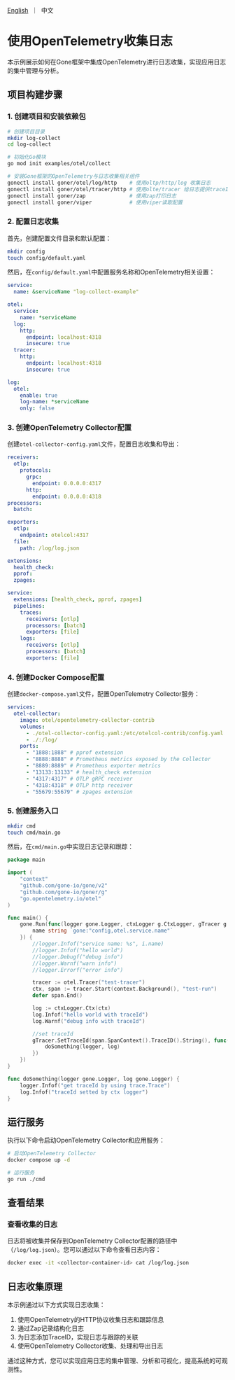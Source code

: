[//]: # (desc: 使用openTelemetry收集日志)

<p>
    <a href="README.md">English</a>&nbsp ｜&nbsp 中文
</p>


# 使用OpenTelemetry收集日志

本示例展示如何在Gone框架中集成OpenTelemetry进行日志收集，实现应用日志的集中管理与分析。

## 项目构建步骤

### 1. 创建项目和安装依赖包

```bash
# 创建项目目录
mkdir log-collect
cd log-collect

# 初始化Go模块
go mod init examples/otel/collect

# 安装Gone框架的OpenTelemetry与日志收集相关组件
gonectl install goner/otel/log/http    # 使用oltp/http/log 收集日志
gonectl install goner/otel/tracer/http # 使用olte/tracer 给日志提供traceID，并且使用oltp/http/tracer 收集trace信息
gonectl install goner/zap              # 使用zap打印日志
gonectl install goner/viper            # 使用viper读取配置
```

### 2. 配置日志收集

首先，创建配置文件目录和默认配置：

```bash
mkdir config
touch config/default.yaml
```

然后，在`config/default.yaml`中配置服务名称和OpenTelemetry相关设置：

```yaml
service:
  name: &serviceName "log-collect-example"

otel:
  service:
    name: *serviceName
  log:
    http:
      endpoint: localhost:4318
      insecure: true
  tracer:
    http:
      endpoint: localhost:4318
      insecure: true

log:
  otel:
    enable: true
    log-name: *serviceName
    only: false
```

### 3. 创建OpenTelemetry Collector配置

创建`otel-collector-config.yaml`文件，配置日志收集和导出：

```yaml
receivers:
  otlp:
    protocols:
      grpc:
        endpoint: 0.0.0.0:4317
      http:
        endpoint: 0.0.0.0:4318
processors:
  batch:

exporters:
  otlp:
    endpoint: otelcol:4317
  file:
    path: /log/log.json

extensions:
  health_check:
  pprof:
  zpages:

service:
  extensions: [health_check, pprof, zpages]
  pipelines:
    traces:
      receivers: [otlp]
      processors: [batch]
      exporters: [file]
    logs:
      receivers: [otlp]
      processors: [batch]
      exporters: [file]
```

### 4. 创建Docker Compose配置

创建`docker-compose.yaml`文件，配置OpenTelemetry Collector服务：

```yaml
services:
  otel-collector:
    image: otel/opentelemetry-collector-contrib
    volumes:
      - ./otel-collector-config.yaml:/etc/otelcol-contrib/config.yaml
      - ./:/log/
    ports:
      - "1888:1888" # pprof extension
      - "8888:8888" # Prometheus metrics exposed by the Collector
      - "8889:8889" # Prometheus exporter metrics
      - "13133:13133" # health_check extension
      - "4317:4317" # OTLP gRPC receiver
      - "4318:4318" # OTLP http receiver
      - "55679:55679" # zpages extension
```

### 5. 创建服务入口

```bash
mkdir cmd
touch cmd/main.go
```

然后，在`cmd/main.go`中实现日志记录和跟踪：

```go
package main

import (
	"context"
	"github.com/gone-io/gone/v2"
	"github.com/gone-io/goner/g"
	"go.opentelemetry.io/otel"
)

func main() {
	gone.Run(func(logger gone.Logger, ctxLogger g.CtxLogger, gTracer g.Tracer, i struct {
		name string `gone:"config,otel.service.name"`
	}) {
		//logger.Infof("service name: %s", i.name)
		//logger.Infof("hello world")
		//logger.Debugf("debug info")
		//logger.Warnf("warn info")
		//logger.Errorf("error info")

		tracer := otel.Tracer("test-tracer")
		ctx, span := tracer.Start(context.Background(), "test-run")
		defer span.End()

		log := ctxLogger.Ctx(ctx)
		log.Infof("hello world with traceId")
		log.Warnf("debug info with traceId")

		//set traceId
		gTracer.SetTraceId(span.SpanContext().TraceID().String(), func() {
			doSomething(logger, log)
		})
	})
}

func doSomething(logger gone.Logger, log gone.Logger) {
	logger.Infof("get traceId by using trace.Trace")
	log.Infof("traceId setted by ctx logger")
}
```

## 运行服务

执行以下命令启动OpenTelemetry Collector和应用服务：

```bash
# 启动OpenTelemetry Collector
docker compose up -d

# 运行服务
go run ./cmd
```

## 查看结果

### 查看收集的日志

日志将被收集并保存到OpenTelemetry Collector配置的路径中（`/log/log.json`）。您可以通过以下命令查看日志内容：

```bash
docker exec -it <collector-container-id> cat /log/log.json
```

## 日志收集原理

本示例通过以下方式实现日志收集：

1. 使用OpenTelemetry的HTTP协议收集日志和跟踪信息
2. 通过Zap记录结构化日志
3. 为日志添加TraceID，实现日志与跟踪的关联
4. 使用OpenTelemetry Collector收集、处理和导出日志

通过这种方式，您可以实现应用日志的集中管理、分析和可视化，提高系统的可观测性。